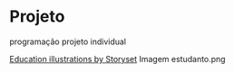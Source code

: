 # Projeto
programação projeto individual

<a href="https://storyset.com/education">Education illustrations by Storyset</a> Imagem estudanto.png

